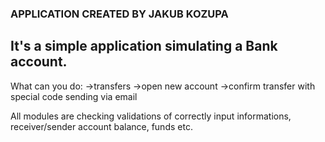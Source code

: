 ### APPLICATION CREATED BY JAKUB KOZUPA ###
It's a simple application simulating a Bank account.
----------------------------------------------------
What can you do:
->transfers
->open new account
->confirm transfer with special code sending via email

All modules are checking validations of correctly input informations, receiver/sender account balance, funds etc.

